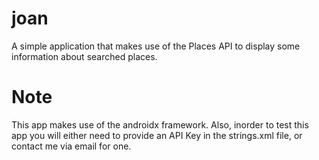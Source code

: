 # joan
A simple application that makes use of the Places API to display some information about searched places.

# Note

This app makes use of the androidx framework. Also, inorder to test this app you will either need to provide an API Key in the strings.xml file, or contact me via email for one.
